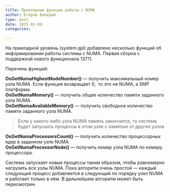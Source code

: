 ```yaml
---
title: Прикладные функции работы с NUMA
author: Егоров Валерий
type: post
date: 2025-01-09
categories:

---
```

На прикладной уровень (system.qpl) добавлено несколько функций об информировании работы системы с NUMA. Первая сборка с поддержкой нового функционала 13711.  

<!--more-->

Перечень функций:

**OsGetNumaHighestNodeNumber()** &#8212; получить максимальный номер узла NUMA. Если функция возвращает 0,  то это не NUMA, а SMP платформа.  
**OsGetNumaMemory()** &#8212; получить общее количество памяти заданного узла NUMA.  
**OsGetNumaAvailableMemory()** &#8212; получить свободное количество памяти заданного узла NUMA.

> Если у какого-либо узла NUMA память закончится, то система будет запускать процессы в этом узле с памятью от других узлов

**OsGetNumaProcessorsCount()** &#8212; получить количество процессорных ядер в заданном узле NUMA.  
**OsGetNumaProcessorNode()** &#8212; получить номер узла NUMA по номеру процессора.

Система запускает новые процессы таким образом, чтобы равномерно нагрузить все узлы NUMA. Пока алгоритм очень простой &#8212; каждый следующий процесс добавляется в следующий по порядку узел NUMA и работает только в нём. В дальнейшем алгоритм может быть пересмотрен.